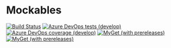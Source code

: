 # Mockables

[![Build Status](https://dev.azure.com/FkThat/Mockables/_apis/build/status/CI?branchName=develop)](https://dev.azure.com/FkThat/Mockables/_build/latest?definitionId=36&branchName=develop)
[![Azure DevOps tests (develop)](https://img.shields.io/azure-devops/tests/FkThat/Mockables/36/develop)](https://dev.azure.com/FkThat/Mockables/_build/latest?definitionId=36&branchName=develop)
[![Azure DevOps coverage (develop)](https://img.shields.io/azure-devops/coverage/FkThat/Mockables/36/develop)](https://dev.azure.com/FkThat/Mockables/_build/latest?definitionId=36&branchName=develop)
[![MyGet (with prereleases)](https://img.shields.io/myget/fkthat/vpre/FkThat.Mockables?label=FkThat.Mockables%20%28MyGet%29)](https://www.myget.org/feed/fkthat/package/nuget/FkThat.Mockables)
[![MyGet (with prereleases)](https://img.shields.io/myget/fkthat/vpre/FkThat.Mockables.DependencyInjection?label=FkThat.Mockables.DependencyInjection%20%28MyGet%29)](https://www.myget.org/feed/fkthat/package/nuget/FkThat.Mockables.DependencyInjection)
